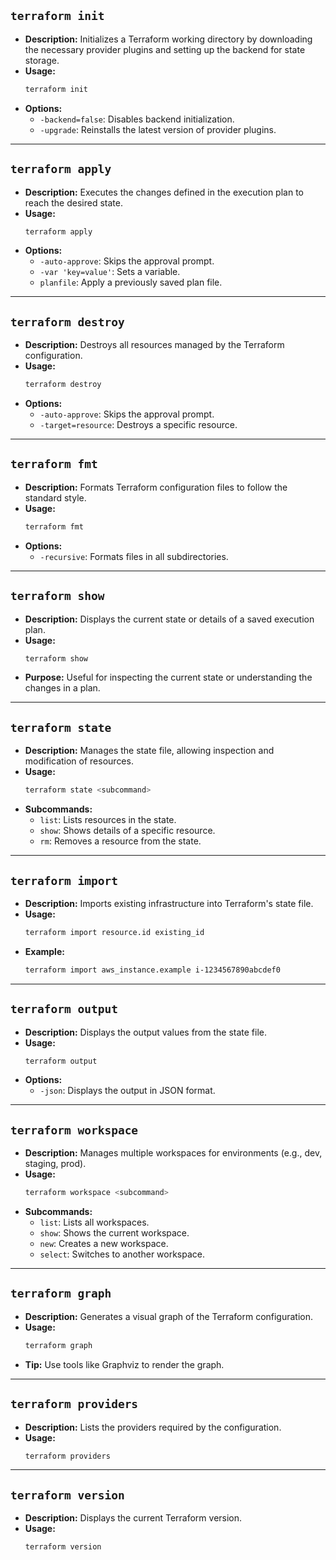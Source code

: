 
## `terraform init`
- **Description:** Initializes a Terraform working directory by downloading the necessary provider plugins and setting up the backend for state storage.
- **Usage:**
  ```bash
  terraform init
  ```
- **Options:**
  - `-backend=false`: Disables backend initialization.
  - `-upgrade`: Reinstalls the latest version of provider plugins.

---



## `terraform apply`
- **Description:** Executes the changes defined in the execution plan to reach the desired state.
- **Usage:**
  ```bash
  terraform apply
  ```
- **Options:**
  - `-auto-approve`: Skips the approval prompt.
  - `-var 'key=value'`: Sets a variable.
  - `planfile`: Apply a previously saved plan file.

---

## `terraform destroy`
- **Description:** Destroys all resources managed by the Terraform configuration.
- **Usage:**
  ```bash
  terraform destroy
  ```
- **Options:**
  - `-auto-approve`: Skips the approval prompt.
  - `-target=resource`: Destroys a specific resource.

---

## `terraform fmt`
- **Description:** Formats Terraform configuration files to follow the standard style.
- **Usage:**
  ```bash
  terraform fmt
  ```
- **Options:**
  - `-recursive`: Formats files in all subdirectories.

---

## `terraform show`
- **Description:** Displays the current state or details of a saved execution plan.
- **Usage:**
  ```bash
  terraform show
  ```
- **Purpose:** Useful for inspecting the current state or understanding the changes in a plan.

---

## `terraform state`
- **Description:** Manages the state file, allowing inspection and modification of resources.
- **Usage:**
  ```bash
  terraform state <subcommand>
  ```
- **Subcommands:**
  - `list`: Lists resources in the state.
  - `show`: Shows details of a specific resource.
  - `rm`: Removes a resource from the state.

---

## `terraform import`
- **Description:** Imports existing infrastructure into Terraform's state file.
- **Usage:**
  ```bash
  terraform import resource.id existing_id
  ```
- **Example:**
  ```bash
  terraform import aws_instance.example i-1234567890abcdef0
  ```

---

## `terraform output`
- **Description:** Displays the output values from the state file.
- **Usage:**
  ```bash
  terraform output
  ```
- **Options:**
  - `-json`: Displays the output in JSON format.

---

## `terraform workspace`
- **Description:** Manages multiple workspaces for environments (e.g., dev, staging, prod).
- **Usage:**
  ```bash
  terraform workspace <subcommand>
  ```
- **Subcommands:**
  - `list`: Lists all workspaces.
  - `show`: Shows the current workspace.
  - `new`: Creates a new workspace.
  - `select`: Switches to another workspace.

---

## `terraform graph`
- **Description:** Generates a visual graph of the Terraform configuration.
- **Usage:**
  ```bash
  terraform graph
  ```
- **Tip:** Use tools like Graphviz to render the graph.

---

## `terraform providers`
- **Description:** Lists the providers required by the configuration.
- **Usage:**
  ```bash
  terraform providers
  ```

---

## `terraform version`
- **Description:** Displays the current Terraform version.
- **Usage:**
  ```bash
  terraform version
  ```
